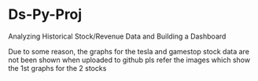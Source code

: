 # Ds-Py-Proj
Analyzing Historical Stock/Revenue Data and Building a Dashboard


Due to some reason, the graphs for the tesla and gamestop stock data are not been shown when uploaded to github
pls refer the images which show the 1st graphs for the 2 stocks
